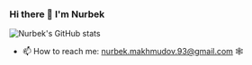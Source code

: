 ### Hi there 👋 I'm Nurbek

![Nurbek's GitHub stats](https://github-readme-stats.vercel.app/api?username=NurbekMakhmudov&show=reviews,discussions_started,discussions_answered,prs_merged,prs_merged_percentage)

- 📫 How to reach me: nurbek.makhmudov.93@gmail.com 🕸
